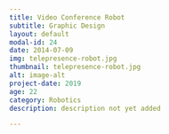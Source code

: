 ```yaml
---
title: Video Conference Robot
subtitle: Graphic Design
layout: default
modal-id: 24
date: 2014-07-09
img: telepresence-robot.jpg
thumbnail: telepresence-robot.jpg
alt: image-alt
project-date: 2019
age: 22
category: Robotics
description: description not yet added

---
```


